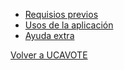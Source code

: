* [Requisios previos](requisitos.md)
* [Usos de la aplicación](usos.md)
* [Ayuda extra](ayuda.md)

[Volver a UCAVOTE](https://ucavote.000webhostapp.com/ "UCAVote")

